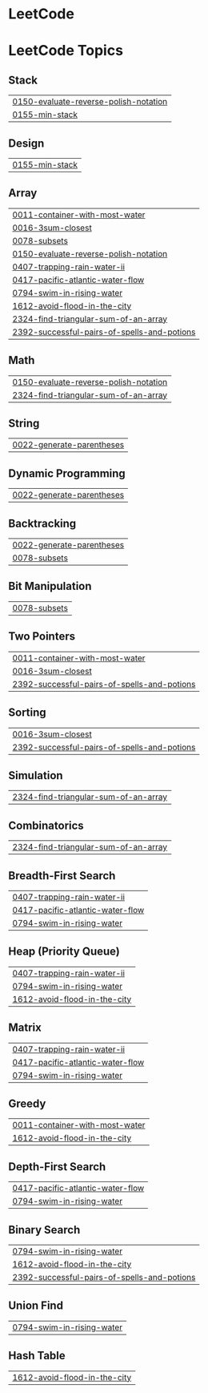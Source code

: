 # LeetCode
<!---LeetCode Topics Start-->
# LeetCode Topics
## Stack
|  |
| ------- |
| [0150-evaluate-reverse-polish-notation](https://github.com/ManmayGhosh/LeetCode/tree/master/0150-evaluate-reverse-polish-notation) |
| [0155-min-stack](https://github.com/ManmayGhosh/LeetCode/tree/master/0155-min-stack) |
## Design
|  |
| ------- |
| [0155-min-stack](https://github.com/ManmayGhosh/LeetCode/tree/master/0155-min-stack) |
## Array
|  |
| ------- |
| [0011-container-with-most-water](https://github.com/ManmayGhosh/LeetCode/tree/master/0011-container-with-most-water) |
| [0016-3sum-closest](https://github.com/ManmayGhosh/LeetCode/tree/master/0016-3sum-closest) |
| [0078-subsets](https://github.com/ManmayGhosh/LeetCode/tree/master/0078-subsets) |
| [0150-evaluate-reverse-polish-notation](https://github.com/ManmayGhosh/LeetCode/tree/master/0150-evaluate-reverse-polish-notation) |
| [0407-trapping-rain-water-ii](https://github.com/ManmayGhosh/LeetCode/tree/master/0407-trapping-rain-water-ii) |
| [0417-pacific-atlantic-water-flow](https://github.com/ManmayGhosh/LeetCode/tree/master/0417-pacific-atlantic-water-flow) |
| [0794-swim-in-rising-water](https://github.com/ManmayGhosh/LeetCode/tree/master/0794-swim-in-rising-water) |
| [1612-avoid-flood-in-the-city](https://github.com/ManmayGhosh/LeetCode/tree/master/1612-avoid-flood-in-the-city) |
| [2324-find-triangular-sum-of-an-array](https://github.com/ManmayGhosh/LeetCode/tree/master/2324-find-triangular-sum-of-an-array) |
| [2392-successful-pairs-of-spells-and-potions](https://github.com/ManmayGhosh/LeetCode/tree/master/2392-successful-pairs-of-spells-and-potions) |
## Math
|  |
| ------- |
| [0150-evaluate-reverse-polish-notation](https://github.com/ManmayGhosh/LeetCode/tree/master/0150-evaluate-reverse-polish-notation) |
| [2324-find-triangular-sum-of-an-array](https://github.com/ManmayGhosh/LeetCode/tree/master/2324-find-triangular-sum-of-an-array) |
## String
|  |
| ------- |
| [0022-generate-parentheses](https://github.com/ManmayGhosh/LeetCode/tree/master/0022-generate-parentheses) |
## Dynamic Programming
|  |
| ------- |
| [0022-generate-parentheses](https://github.com/ManmayGhosh/LeetCode/tree/master/0022-generate-parentheses) |
## Backtracking
|  |
| ------- |
| [0022-generate-parentheses](https://github.com/ManmayGhosh/LeetCode/tree/master/0022-generate-parentheses) |
| [0078-subsets](https://github.com/ManmayGhosh/LeetCode/tree/master/0078-subsets) |
## Bit Manipulation
|  |
| ------- |
| [0078-subsets](https://github.com/ManmayGhosh/LeetCode/tree/master/0078-subsets) |
## Two Pointers
|  |
| ------- |
| [0011-container-with-most-water](https://github.com/ManmayGhosh/LeetCode/tree/master/0011-container-with-most-water) |
| [0016-3sum-closest](https://github.com/ManmayGhosh/LeetCode/tree/master/0016-3sum-closest) |
| [2392-successful-pairs-of-spells-and-potions](https://github.com/ManmayGhosh/LeetCode/tree/master/2392-successful-pairs-of-spells-and-potions) |
## Sorting
|  |
| ------- |
| [0016-3sum-closest](https://github.com/ManmayGhosh/LeetCode/tree/master/0016-3sum-closest) |
| [2392-successful-pairs-of-spells-and-potions](https://github.com/ManmayGhosh/LeetCode/tree/master/2392-successful-pairs-of-spells-and-potions) |
## Simulation
|  |
| ------- |
| [2324-find-triangular-sum-of-an-array](https://github.com/ManmayGhosh/LeetCode/tree/master/2324-find-triangular-sum-of-an-array) |
## Combinatorics
|  |
| ------- |
| [2324-find-triangular-sum-of-an-array](https://github.com/ManmayGhosh/LeetCode/tree/master/2324-find-triangular-sum-of-an-array) |
## Breadth-First Search
|  |
| ------- |
| [0407-trapping-rain-water-ii](https://github.com/ManmayGhosh/LeetCode/tree/master/0407-trapping-rain-water-ii) |
| [0417-pacific-atlantic-water-flow](https://github.com/ManmayGhosh/LeetCode/tree/master/0417-pacific-atlantic-water-flow) |
| [0794-swim-in-rising-water](https://github.com/ManmayGhosh/LeetCode/tree/master/0794-swim-in-rising-water) |
## Heap (Priority Queue)
|  |
| ------- |
| [0407-trapping-rain-water-ii](https://github.com/ManmayGhosh/LeetCode/tree/master/0407-trapping-rain-water-ii) |
| [0794-swim-in-rising-water](https://github.com/ManmayGhosh/LeetCode/tree/master/0794-swim-in-rising-water) |
| [1612-avoid-flood-in-the-city](https://github.com/ManmayGhosh/LeetCode/tree/master/1612-avoid-flood-in-the-city) |
## Matrix
|  |
| ------- |
| [0407-trapping-rain-water-ii](https://github.com/ManmayGhosh/LeetCode/tree/master/0407-trapping-rain-water-ii) |
| [0417-pacific-atlantic-water-flow](https://github.com/ManmayGhosh/LeetCode/tree/master/0417-pacific-atlantic-water-flow) |
| [0794-swim-in-rising-water](https://github.com/ManmayGhosh/LeetCode/tree/master/0794-swim-in-rising-water) |
## Greedy
|  |
| ------- |
| [0011-container-with-most-water](https://github.com/ManmayGhosh/LeetCode/tree/master/0011-container-with-most-water) |
| [1612-avoid-flood-in-the-city](https://github.com/ManmayGhosh/LeetCode/tree/master/1612-avoid-flood-in-the-city) |
## Depth-First Search
|  |
| ------- |
| [0417-pacific-atlantic-water-flow](https://github.com/ManmayGhosh/LeetCode/tree/master/0417-pacific-atlantic-water-flow) |
| [0794-swim-in-rising-water](https://github.com/ManmayGhosh/LeetCode/tree/master/0794-swim-in-rising-water) |
## Binary Search
|  |
| ------- |
| [0794-swim-in-rising-water](https://github.com/ManmayGhosh/LeetCode/tree/master/0794-swim-in-rising-water) |
| [1612-avoid-flood-in-the-city](https://github.com/ManmayGhosh/LeetCode/tree/master/1612-avoid-flood-in-the-city) |
| [2392-successful-pairs-of-spells-and-potions](https://github.com/ManmayGhosh/LeetCode/tree/master/2392-successful-pairs-of-spells-and-potions) |
## Union Find
|  |
| ------- |
| [0794-swim-in-rising-water](https://github.com/ManmayGhosh/LeetCode/tree/master/0794-swim-in-rising-water) |
## Hash Table
|  |
| ------- |
| [1612-avoid-flood-in-the-city](https://github.com/ManmayGhosh/LeetCode/tree/master/1612-avoid-flood-in-the-city) |
<!---LeetCode Topics End-->